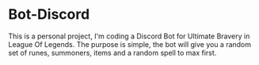 # Bot-Discord
This is a personal project, I'm coding a Discord Bot for Ultimate Bravery in League Of Legends.
The purpose is simple, the bot will give you a random set of runes, summoners, items and a random spell to max first.